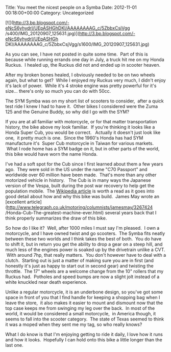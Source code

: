 Title: You meet the nicest people on a Symba
Date: 2012-11-01 00:18:00+00:00
Category: Uncategorized

[![](http://3.bp.blogspot.com/-eNcS6yhydrI/UEpASHGhDKI/AAAAAAAAG_c/5ZbbxCsjVgg
/s400/IMG_20120907_125631.jpg)](http://3.bp.blogspot.com/-eNcS6yhydrI/UEpASHGh
DKI/AAAAAAAAG_c/5ZbbxCsjVgg/s1600/IMG_20120907_125631.jpg)

  
As you can see, I have not posted in quite some time.  Part of this is because
while running errands one day in July, a truck hit me on my Honda Ruckus.  I
healed up, the Ruckus did not and ended up in scooter heaven.

  
After my broken bones healed, I obviously needed to be on two wheels again,
but what to get?  While I enjoyed my Ruckus very much, I didn't enjoy it's
lack of power.  While it's 4 stroke engine was pretty powerful for it's
size... there's only so much you can do with 50cc.

  
The SYM Symba was on my short list of scooters to consider,  after a quick
test ride I knew I had to have it.  Other bikes I considered were the Zuma 125
and the Genuine Buddy, so why did I go with the SYM?

  
If you are at all familiar with motorcycle, or for that matter transportation
history, the bike above my look familiar.  If you're thinking it looks like a
Honda Super Cub, you would be correct.   Actually it doesn't just look like
one,  it pretty much is one.  Since the 1960's Honda has had SYM manufacture
it's  Super Cub motorcycle in Taiwan for various markets.  What I rode home
has a SYM badge on it, but in other parts of the world, this bike would have
worn the name Honda.

  
I've had a soft spot for the Cub since I first learned about them a few years
ago.  They were sold in the US under the name "C70 Passport" and worldwide
over 60 million have been made.  That's more than any other motorized vehicle
in history.   The Cub is in many ways the Japanese version of the Vespa, built
during the post war recovery to help get the population mobile.  The
[Wikipedia article](https://en.wikipedia.org/wiki/Honda_Super_Cub) is worth a
read as it goes into good detail about how and why this bike was build.  James
May wrote an [excellent
article](http://www.telegraph.co.uk/motoring/columnists/jamesmay/3267424
/Honda-Cub-The-greatest-machine-ever.html) several years back that I think
properly summarizes the draw of this bike.

  
So how do I like it?  Well, after 1000 miles I must say I'm pleased.  I own a
motorcycle, and I have owned twist and go scooters.  The Symba fits neatly
between these two worlds and I think takes the best of both.  You do have to
shift it, but in return you get the ability to drop a gear on a steep hill,
and much less of the engines power is soaked up by the drivetrain unlike a
CVT.  With around 7hp, that really matters.  You don't however have to deal
with a clutch.  Starting out is just a matter of making sure you are in first
(and honestly it's just as happy to start out in second gear) and twisting the
throttle.  The 17" wheels are a welcome change from the 10" rollers that my
Ruckus had.  Potholes and speed bumps are now a slight jolt instead of a white
knuckled near death experience.

  
Unlike a regular motorcycle, it is an underbone design, so you've got some
space in front of you that I find handle for keeping a shopping bag when I
leave the store,  it also makes it easier to mount and dismount now that the
top case keeps me from swinging my leg over the back.  In most of the world,
it would be considered a small motorcycle,  in America though, it seems to
fall into the scooter category.  The state of Texas seemed to think it was a
moped when they sent me my tag, so who really knows?

  
What I do know is that I'm enjoying getting to ride it daily, I love how it
runs and how it looks.  Hopefully I can hold onto this bike a little longer
than the last one.

